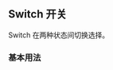 <div class="demo-header">
<p class="overviewicon">
  <span class="wapi-ui-switch"/>
</p>

## Switch 开关

<nova-uxlink widget-name="Switch"></nova-uxlink>

Switch 在两种状态间切换选择。
</div>

### 基本用法

<nova-demo-view link="switch/basic-usage"></nova-demo-view>

<br>

<nova-attributes link="switch"></nova-attributes>
